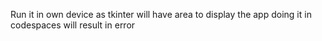 Run it in own device as tkinter will have area to display the app doing it in codespaces will result in error
